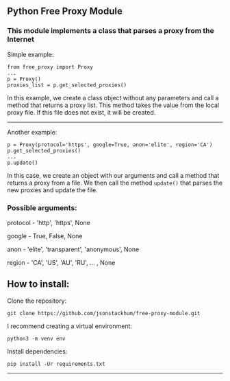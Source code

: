 ## Python Free Proxy Module

### This module implements a class that parses a proxy from the Internet

Simple example:

```
from free_proxy import Proxy
...
p = Proxy() 
proxies_list = p.get_selected_proxies()
```

In this example, we create a class object without any parameters and call a method that returns a proxy list.
This method takes the value from the local proxy file. If this file does not exist, it will be created.
___
Another example:

```
p = Proxy(protocol='https', google=True, anon='elite', region='CA')
p.get_selected_proxies()
...
p.update()
```
In this case, we create an object with our arguments and call a method that returns a proxy from a file.
We then call the method ``update()`` that parses the new proxies and update the file.

### Possible arguments:

protocol - 'http', 'https', None

google - True, False, None

anon - 'elite', 'transparent', 'anonymous', None

region - 'CA', 'US', 'AU', 'RU', ... , None
## How to install:


Clone the repository:

```git clone https://github.com/jsonstackhum/free-proxy-module.git```

I recommend creating a virtual environment:

```python3 -m venv env```

Install dependencies:

```pip install -Ur requirements.txt```
___


